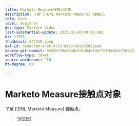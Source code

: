 ```yaml
---
title: Marketo Measure接触点对象
description: 了解 [!DNL Marketo Measure] 接触点。
role: User
level: Beginner
doc-type: Feature Video
last-substantial-update: 2023-01-06T00:00:00Z
kt: 11705
thumbnail: 347219.jpeg
exl-id: de4e6690-e7ab-4713-9da3-9dcdc5962eed
source-git-commit: 9e38b740e29a827d5d64ef4e7fbf9e18dcf30643
workflow-type: tm+mt
source-wordcount: '16'
ht-degree: 0%

---
```


# Marketo Measure接触点对象

了解 [!DNL Marketo Measure] 接触点。

>[!VIDEO](https://video.tv.adobe.com/v/347219/?quality=12&learn=on)
